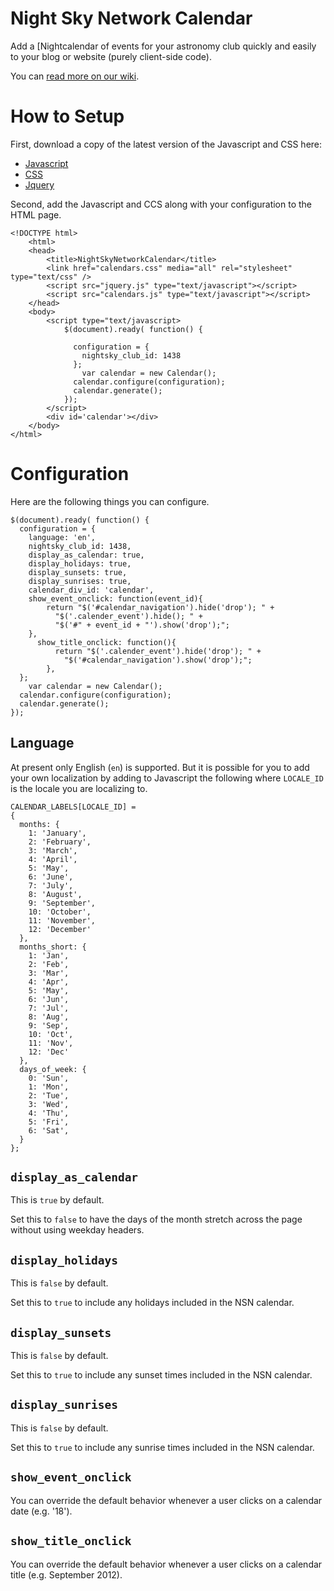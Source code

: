 # Night Sky Network Calendar

Add a [Nightcalendar of events for your astronomy club quickly and easily to your blog or website (purely client-side code).

You can [read more on our wiki](https://github.com/wwvuillemot/NightSkyNetworkCalendar/wiki).

# How to Setup

First, download a copy of the latest version of the Javascript and CSS here:

* [Javascript](https://github.com/wwvuillemot/NightSkyNetworkCalendar/public/assets/application.js)
* [CSS](https://github.com/wwvuillemot/NightSkyNetworkCalendar/public/assets/application.css)
* [Jquery](http://jquery.com/download/)

Second, add the Javascript and CCS along with your configuration to the HTML page.

	<!DOCTYPE html>
		<html>
		<head>
		 	<title>NightSkyNetworkCalendar</title>
			<link href="calendars.css" media="all" rel="stylesheet" type="text/css" />
		 	<script src="jquery.js" type="text/javascript"></script>
			<script src="calendars.js" type="text/javascript"></script>
		</head>
		<body>
			<script type="text/javascript>
				$(document).ready( function() {

				  configuration = { 
				    nightsky_club_id: 1438
				  };
					var calendar = new Calendar();
				  calendar.configure(configuration);
				  calendar.generate();
				});
			</script>
			<div id='calendar'></div>
		</body>
	</html>

# Configuration

Here are the following things you can configure.

	$(document).ready( function() {
	  configuration = { 
	    language: 'en',
	    nightsky_club_id: 1438,
	    display_as_calendar: true,
	    display_holidays: true,
	    display_sunsets: true,
	    display_sunrises: true,
	    calendar_div_id: 'calendar',
	    show_event_onclick: function(event_id){
		    return "$('#calendar_navigation').hide('drop'); " +
		      "$('.calender_event').hide(); " + 
		      "$('#" + event_id + "').show('drop');";
	    },
		  show_title_onclick: function(){
			  return "$('.calender_event').hide('drop'); " +
			    "$('#calendar_navigation').show('drop');";
			},
	  };
		var calendar = new Calendar();
	  calendar.configure(configuration);
	  calendar.generate();
	});

## Language

At present only English (`en`) is supported.  But it is possible for you to add your own localization by adding to Javascript the following where `LOCALE_ID` is the locale you are localizing to.

	CALENDAR_LABELS[LOCALE_ID] = 
	{
	  months: { 
	    1: 'January', 
	    2: 'February', 
	    3: 'March', 
	    4: 'April', 
	    5: 'May', 
	    6: 'June', 
	    7: 'July',
	    8: 'August',
	    9: 'September',
	    10: 'October',
	    11: 'November',
	    12: 'December'
	  },
	  months_short: { 
	    1: 'Jan', 
	    2: 'Feb', 
	    3: 'Mar', 
	    4: 'Apr', 
	    5: 'May', 
	    6: 'Jun', 
	    7: 'Jul',
	    8: 'Aug',
	    9: 'Sep',
	    10: 'Oct',
	    11: 'Nov',
	    12: 'Dec'
	  },
	  days_of_week: {
	    0: 'Sun',
	    1: 'Mon',
	    2: 'Tue',
	    3: 'Wed',
	    4: 'Thu',
	    5: 'Fri',
	    6: 'Sat',
	  }
	};
	
## `display_as_calendar`

This is `true` by default.

Set this to `false` to have the days of the month stretch across the page without using weekday headers.

## `display_holidays`

This is `false` by default.

Set this to `true` to include any holidays included in the NSN calendar.

## `display_sunsets`

This is `false` by default.

Set this to `true` to include any sunset times included in the NSN calendar.

## `display_sunrises`

This is `false` by default.

Set this to `true` to include any sunrise times included in the NSN calendar.

## `show_event_onclick`

You can override the default behavior whenever a user clicks on a calendar date (e.g. '18').

## `show_title_onclick`

You can override the default behavior whenever a user clicks on a calendar title (e.g. September 2012).